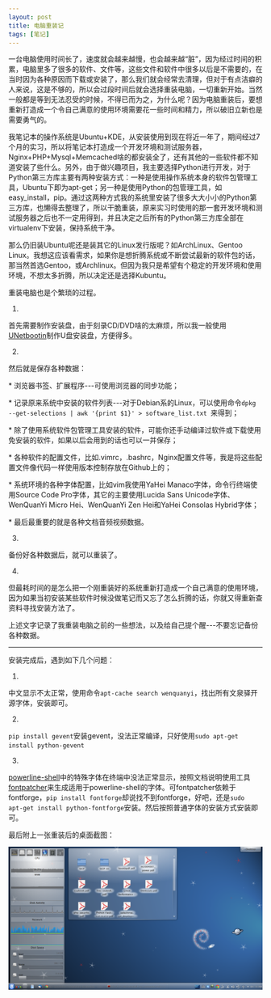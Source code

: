 ```yaml
---
layout: post
title: 电脑重装记
tags: [笔记]
---
```


一台电脑使用时间长了，速度就会越来越慢，也会越来越“脏”，因为经过时间的积累，电脑里多了很多的软件、文件等，这些文件和软件中很多以后是不需要的，在当时因为各种原因而下载或安装了，那么我们就会经常去清理，但对于有点洁癖的人来说，这是不够的，所以会过段时间后就会选择重装电脑，一切重新开始。当然一般都是等到无法忍受的时候，不得已而为之，为什么呢？因为电脑重装后，要想重新打造成一个令自己满意的使用环境需要花一些时间和精力，所以破旧立新也是需要勇气的。

我笔记本的操作系统是Ubuntu+KDE，从安装使用到现在将近一年了，期间经过7个月的实习，所以将笔记本打造成一个开发环境和测试服务器，Nginx+PHP+Mysql+Memcached啥的都安装全了，还有其他的一些软件都不知道安装了些什么。另外，由于做兴趣项目，我主要选择Python进行开发，对于Python第三方库主要有两种安装方式：一种是使用操作系统本身的软件包管理工具，Ubuntu下即为apt-get；另一种是使用Python的包管理工具，如easy_install，pip。通过这两种方式我的系统里安装了很多大大小小的Python第三方库，也懒得去整理了，所以干脆重装，原来实习时使用的那一套开发环境和测试服务器之后也不一定用得到，并且决定之后所有的Python第三方库全部在virtualenv下安装，保持系统干净。

那么仍旧装Ubuntu呢还是装其它的Linux发行版呢？如ArchLinux、Gentoo Linux。我想这应该看需求，如果你是想折腾系统或不断尝试最新的软件包的话，那当然首选Gentoo，或Archlinux。但因为我只是希望有个稳定的开发环境和使用环境，不想太多折腾，所以决定还是选择Kubuntu。

重装电脑也是个繁琐的过程。

1.
首先需要制作安装盘，由于刻录CD/DVD啥的太麻烦，所以我一般使用[UNetbootin](http://unetbootin.sourceforge.net/)制作U盘安装盘，方便得多。

2.
然后就是保存各种数据：


\* 浏览器书签、扩展程序---可使用浏览器的同步功能；

\* 记录原来系统中安装的软件列表---对于Debian系的Linux，可以使用命令`dpkg --get-selections | awk '{print $1}' > software_list.txt `来得到；

\* 除了使用系统软件包管理工具安装的软件，可能你还手动编译过软件或下载使用免安装的软件，如果以后会用到的话也可以一并保存；

\* 各种软件的配置文件，比如.vimrc，.bashrc，Nginx配置文件等，我是将这些配置文件像代码一样使用版本控制存放在Github上的；

\* 系统环境的各种字体配置，比如vim我使用YaHei Manaco字体，命令行终端使用Source Code Pro字体，其它的主要使用Lucida Sans Unicode字体、WenQuanYi Micro Hei、WenQuanYi Zen Hei和YaHei Consolas Hybrid字体；

\* 最后最重要的就是各种文档音频视频数据。

3.
备份好各种数据后，就可以重装了。

4.
但最耗时间的是怎么把一个刚重装好的系统重新打造成一个自己满意的使用环境，因为如果当初安装某些软件时候没做笔记而又忘了怎么折腾的话，你就又得重新查资料寻找安装方法了。

上述文字记录了我重装电脑之前的一些想法，以及给自己提个醒---不要忘记备份各种数据。

---

安装完成后，遇到如下几个问题：

1.
中文显示不太正常，使用命令`apt-cache search wenquanyi`，找出所有文泉驿开源字体，安装即可。

2.
`pip install gevent`安装gevent，没法正常编译，只好使用`sudo apt-get install python-gevent`

3.
[powerline-shell](https://github.com/milkbikis/powerline-shell)中的特殊字体在终端中没法正常显示，按照文档说明使用工具[fontpatcher](https://github.com/Lokaltog/vim-powerline/tree/develop/fontpatcher)来生成适用于powerline-shell的字体。可fontpatcher依赖于fontforge，`pip install fontforge`却说找不到fontforge，好吧，还是`sudo apt-get install python-fontforge`安装。然后按照普通字体的安装方式安装即可。

最后附上一张重装后的桌面截图：

<img src="/assets/pics/print-scr.png" alt="print-scr.png">

